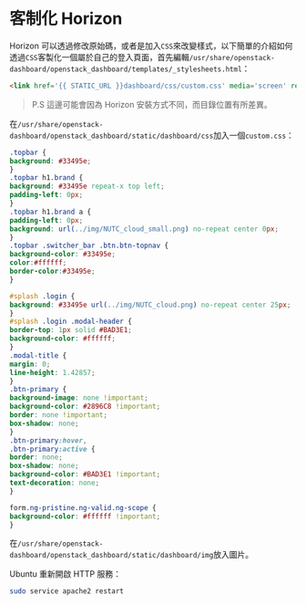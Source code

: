 # 客制化 Horizon
Horizon 可以透過修改原始碼，或者是加入```CSS```來改變樣式，以下簡單的介紹如何透過```CSS```客製化一個屬於自己的登入頁面，首先編輯```/usr/share/openstack-dashboard/openstack_dashboard/templates/_stylesheets.html```：
```html
<link href='{{ STATIC_URL }}dashboard/css/custom.css' media='screen' rel='stylesheet' />
```
> P.S 這邊可能會因為 Horizon 安裝方式不同，而目錄位置有所差異。

在```/usr/share/openstack-dashboard/openstack_dashboard/static/dashboard/css```加入一個```custom.css```：
```css
.topbar {
background: #33495e;
}
.topbar h1.brand {
background: #33495e repeat-x top left;
padding-left: 0px;
}
.topbar h1.brand a {
padding-left: 0px;
background: url(../img/NUTC_cloud_small.png) no-repeat center 0px;
}
.topbar .switcher_bar .btn.btn-topnav {
background-color: #33495e;
color:#ffffff;
border-color:#33495e;
}

#splash .login {
background: #33495e url(../img/NUTC_cloud.png) no-repeat center 25px;
}
#splash .login .modal-header {
border-top: 1px solid #BAD3E1;
background-color: #ffffff;
}
.modal-title {
margin: 0;
line-height: 1.42857;
}
.btn-primary {
background-image: none !important;
background-color: #2896C8 !important;
border: none !important;
box-shadow: none;
}
.btn-primary:hover,
.btn-primary:active {
border: none;
box-shadow: none;
background-color: #BAD3E1 !important;
text-decoration: none;
}

form.ng-pristine.ng-valid.ng-scope {
background-color: #ffffff !important;
}
```
在```/usr/share/openstack-dashboard/openstack_dashboard/static/dashboard/img```放入圖片。

Ubuntu 重新開啟 HTTP 服務：
```sh
sudo service apache2 restart
```